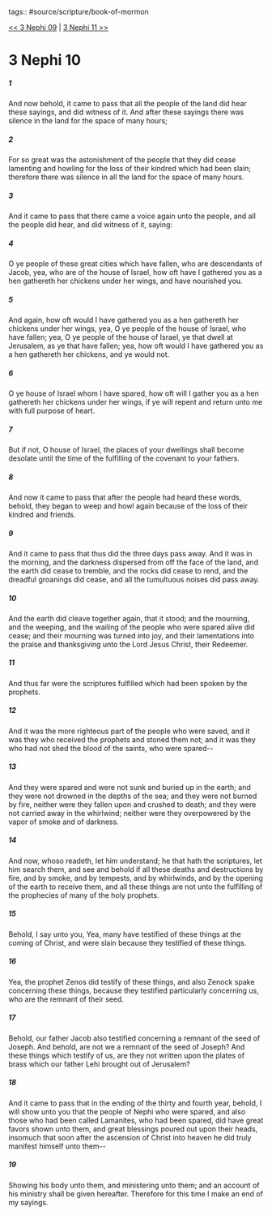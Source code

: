 tags:: #source/scripture/book-of-mormon

[<< 3 Nephi 09](source/scripture/book-of-mormon/11_3_Nephi/3_Nephi_09.md) | [3 Nephi 11 >>](source/scripture/book-of-mormon/11_3_Nephi/3_Nephi_11.md)

# 3 Nephi 10

##### 1

And now behold, it came to pass that all the people of the land did hear these sayings, and did witness of it. And after these sayings there was silence in the land for the space of many hours;

##### 2

For so great was the astonishment of the people that they did cease lamenting and howling for the loss of their kindred which had been slain; therefore there was silence in all the land for the space of many hours.

##### 3

And it came to pass that there came a voice again unto the people, and all the people did hear, and did witness of it, saying:

##### 4

O ye people of these great cities which have fallen, who are descendants of Jacob, yea, who are of the house of Israel, how oft have I gathered you as a hen gathereth her chickens under her wings, and have nourished you.

##### 5

And again, how oft would I have gathered you as a hen gathereth her chickens under her wings, yea, O ye people of the house of Israel, who have fallen; yea, O ye people of the house of Israel, ye that dwell at Jerusalem, as ye that have fallen; yea, how oft would I have gathered you as a hen gathereth her chickens, and ye would not.

##### 6

O ye house of Israel whom I have spared, how oft will I gather you as a hen gathereth her chickens under her wings, if ye will repent and return unto me with full purpose of heart.

##### 7

But if not, O house of Israel, the places of your dwellings shall become desolate until the time of the fulfilling of the covenant to your fathers.

##### 8

And now it came to pass that after the people had heard these words, behold, they began to weep and howl again because of the loss of their kindred and friends.

##### 9

And it came to pass that thus did the three days pass away. And it was in the morning, and the darkness dispersed from off the face of the land, and the earth did cease to tremble, and the rocks did cease to rend, and the dreadful groanings did cease, and all the tumultuous noises did pass away.

##### 10

And the earth did cleave together again, that it stood; and the mourning, and the weeping, and the wailing of the people who were spared alive did cease; and their mourning was turned into joy, and their lamentations into the praise and thanksgiving unto the Lord Jesus Christ, their Redeemer.

##### 11

And thus far were the scriptures fulfilled which had been spoken by the prophets.

##### 12

And it was the more righteous part of the people who were saved, and it was they who received the prophets and stoned them not; and it was they who had not shed the blood of the saints, who were spared--

##### 13

And they were spared and were not sunk and buried up in the earth; and they were not drowned in the depths of the sea; and they were not burned by fire, neither were they fallen upon and crushed to death; and they were not carried away in the whirlwind; neither were they overpowered by the vapor of smoke and of darkness.

##### 14

And now, whoso readeth, let him understand; he that hath the scriptures, let him search them, and see and behold if all these deaths and destructions by fire, and by smoke, and by tempests, and by whirlwinds, and by the opening of the earth to receive them, and all these things are not unto the fulfilling of the prophecies of many of the holy prophets.

##### 15

Behold, I say unto you, Yea, many have testified of these things at the coming of Christ, and were slain because they testified of these things.

##### 16

Yea, the prophet Zenos did testify of these things, and also Zenock spake concerning these things, because they testified particularly concerning us, who are the remnant of their seed.

##### 17

Behold, our father Jacob also testified concerning a remnant of the seed of Joseph. And behold, are not we a remnant of the seed of Joseph? And these things which testify of us, are they not written upon the plates of brass which our father Lehi brought out of Jerusalem?

##### 18

And it came to pass that in the ending of the thirty and fourth year, behold, I will show unto you that the people of Nephi who were spared, and also those who had been called Lamanites, who had been spared, did have great favors shown unto them, and great blessings poured out upon their heads, insomuch that soon after the ascension of Christ into heaven he did truly manifest himself unto them--

##### 19

Showing his body unto them, and ministering unto them; and an account of his ministry shall be given hereafter. Therefore for this time I make an end of my sayings.
